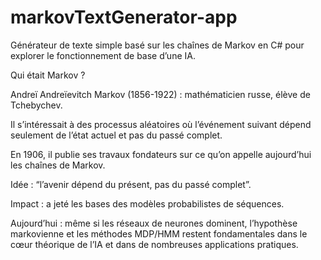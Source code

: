 # markovTextGenerator-app
Générateur de texte simple basé sur les chaînes de Markov en C# pour explorer le fonctionnement de base d’une IA.

Qui était Markov ?

Andreï Andreïevitch Markov (1856-1922) : mathématicien russe, élève de Tchebychev.

Il s’intéressait à des processus aléatoires où l’événement suivant dépend seulement de l’état actuel et pas du passé complet.

En 1906, il publie ses travaux fondateurs sur ce qu’on appelle aujourd’hui les chaînes de Markov.

Idée : “l’avenir dépend du présent, pas du passé complet”.

Impact : a jeté les bases des modèles probabilistes de séquences.

Aujourd’hui : même si les réseaux de neurones dominent, l’hypothèse markovienne et les méthodes MDP/HMM restent fondamentales dans le cœur théorique de l’IA et dans de nombreuses applications pratiques.
